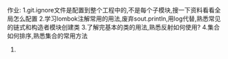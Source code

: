 作业: 1.git.ignore文件是配置到整个工程中的,不是每个子模块,搜一下资料看看全局怎么配置 
     2.学习lombok注解常用的用法,废弃sout.println,用log代替,熟悉常见的链式和构造者模块创建类 
     3.了解完基本的类的用法,熟悉反射如何使用? 
     4.集合如何排序,熟悉集合的常用方法

1.

